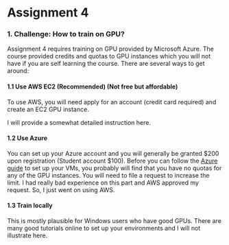 # Assignment 4

### 1. Challenge: How to train on GPU?
Assignment 4 requires training on GPU provided by Microsoft Azure. The course provided credits and quotas to GPU instances which you will not have if you are self learning the course. There are several ways to get around:

#### 1.1 Use AWS EC2 (Recommended) (Not free but affordable)

To use AWS, you will need apply for an account (credit card required) and create an EC2 GPU instance.

I will provide a somewhat detailed instruction here.


#### 1.2 Use Azure

You can set up your Azure account and you will generally be granted $200 upon registration (Student account $100). Before you can follow the [Azure guide](https://github.com/daviddwlee84/Stanford-CS224n-NLP/blob/master/Assignments/AzureGuide.pdf) to set up your VMs, you probably will find that you have no quotas for any of the GPU instances. You will need to file a request to increase the limit. I had really bad experience on this part and AWS approved my request. So, I just went on using AWS.

#### 1.3 Train locally 

This is mostly plausible for Windows users who have good GPUs. There are many good tutorials online to set up your environments and I will not illustrate here.



